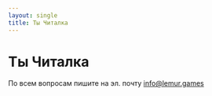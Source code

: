 ```yaml
---
layout: single
title: Ты Читалка
---
```

# Ты Читалка

По всем вопросам пишите на эл. почту info@lemur.games